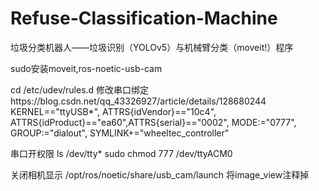 # Refuse-Classification-Machine
垃圾分类机器人——垃圾识别（YOLOv5）与机械臂分类（moveit!）程序

sudo安装moveit,ros-noetic-usb-cam

cd /etc/udev/rules.d
修改串口绑定https://blog.csdn.net/qq_43326927/article/details/128680244
KERNEL=="ttyUSB*", ATTRS{idVendor}=="10c4", ATTRS{idProduct}=="ea60",ATTRS{serial}=="0002", MODE:="0777", GROUP:="dialout", SYMLINK+="wheeltec_controller"

串口开权限
ls /dev/tty*
sudo chmod 777 /dev/ttyACM0

关闭相机显示
/opt/ros/noetic/share/usb_cam/launch
将image_view注释掉